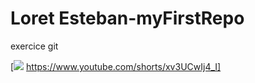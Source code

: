 # Loret Esteban-myFirstRepo

exercice git

[![](https://photos.tf1info.fr/images/1024/576/export_gs48l2cdyjkpi-0e6394-0@1x.jpeg)
https://www.youtube.com/shorts/xv3UCwIj4_I]

